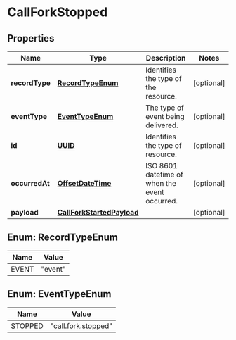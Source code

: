 # CallForkStopped

## Properties
Name | Type | Description | Notes
------------ | ------------- | ------------- | -------------
**recordType** | [**RecordTypeEnum**](#RecordTypeEnum) | Identifies the type of the resource. |  [optional]
**eventType** | [**EventTypeEnum**](#EventTypeEnum) | The type of event being delivered. |  [optional]
**id** | [**UUID**](UUID.md) | Identifies the type of resource. |  [optional]
**occurredAt** | [**OffsetDateTime**](OffsetDateTime.md) | ISO 8601 datetime of when the event occurred. |  [optional]
**payload** | [**CallForkStartedPayload**](CallForkStartedPayload.md) |  |  [optional]

<a name="RecordTypeEnum"></a>
## Enum: RecordTypeEnum
Name | Value
---- | -----
EVENT | &quot;event&quot;

<a name="EventTypeEnum"></a>
## Enum: EventTypeEnum
Name | Value
---- | -----
STOPPED | &quot;call.fork.stopped&quot;
